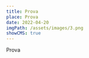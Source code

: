 ```yaml
---
title: Prova
place: Prova
date: 2022-04-20
imgPath: /assets/images/3.png
showCMS: true
---
```

Prova